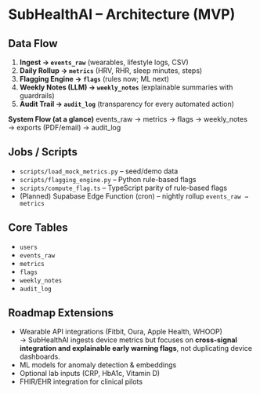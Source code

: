 # SubHealthAI – Architecture (MVP)

## Data Flow
1. **Ingest → `events_raw`** (wearables, lifestyle logs, CSV)
2. **Daily Rollup → `metrics`** (HRV, RHR, sleep minutes, steps)
3. **Flagging Engine → `flags`** (rules now; ML next)
4. **Weekly Notes (LLM) → `weekly_notes`** (explainable summaries with guardrails)
5. **Audit Trail → `audit_log`** (transparency for every automated action)

**System Flow (at a glance)** 
events_raw → metrics → flags → weekly_notes → exports (PDF/email) → audit_log

## Jobs / Scripts
- `scripts/load_mock_metrics.py` – seed/demo data
- `scripts/flagging_engine.py` – Python rule-based flags
- `scripts/compute_flag.ts` – TypeScript parity of rule-based flags
- (Planned) Supabase Edge Function (cron) – nightly rollup `events_raw → metrics`

## Core Tables
- `users`
- `events_raw`
- `metrics`
- `flags`
- `weekly_notes`
- `audit_log`

## Roadmap Extensions
- Wearable API integrations (Fitbit, Oura, Apple Health, WHOOP)  
  → SubHealthAI ingests device metrics but focuses on **cross-signal integration and explainable early warning flags**, not duplicating device dashboards.  
- ML models for anomaly detection & embeddings  
- Optional lab inputs (CRP, HbA1c, Vitamin D)  
- FHIR/EHR integration for clinical pilots
